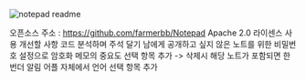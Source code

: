 ![notepad readme](https://user-images.githubusercontent.com/36028424/39695245-83b15cfc-521c-11e8-935c-c4a9cdcfbe90.png)

오픈소스 주소 : https://github.com/farmerbb/Notepad
Apache 2.0 라이센스 사용
개선할 사항
코드 분석하며 주석 달기
남에게 공개하고 싶지 않은 노트를 위한 비밀번호 설정으로 암호화
메모의 중요도 선택 항목 추가 -> 삭제시 해당 노트가 포함되면 한번더 알림
어플 자체에서 언어 선택 항목 추가
